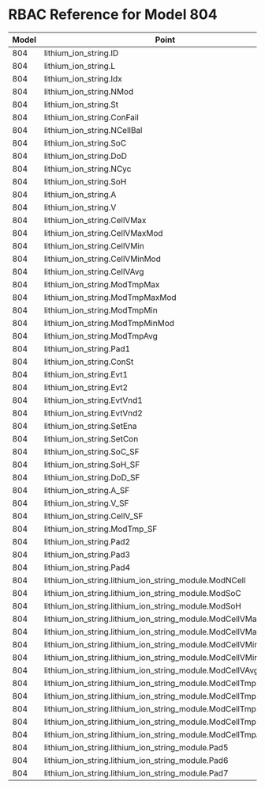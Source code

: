 # RBAC Reference for Model 804

| Model | Point | DEROwnerSunSpec | DERInstallerSunSpec | DERVendorSunSpec | ServiceProviderSunSpec | GridOperatorSunSpec |
|-------|-------|------------------|---------------------|------------------|------------------------|---------------------|
| 804 | lithium_ion_string.ID | R | R | R | R | R |
| 804 | lithium_ion_string.L | R | R | R | R | R |
| 804 | lithium_ion_string.Idx |  |  |  |  |  |
| 804 | lithium_ion_string.NMod |  |  |  |  |  |
| 804 | lithium_ion_string.St |  |  |  |  |  |
| 804 | lithium_ion_string.ConFail |  |  |  |  |  |
| 804 | lithium_ion_string.NCellBal |  |  |  |  |  |
| 804 | lithium_ion_string.SoC |  |  |  |  |  |
| 804 | lithium_ion_string.DoD |  |  |  |  |  |
| 804 | lithium_ion_string.NCyc |  |  |  |  |  |
| 804 | lithium_ion_string.SoH |  |  |  |  |  |
| 804 | lithium_ion_string.A |  |  |  |  |  |
| 804 | lithium_ion_string.V |  |  |  |  |  |
| 804 | lithium_ion_string.CellVMax |  |  |  |  |  |
| 804 | lithium_ion_string.CellVMaxMod |  |  |  |  |  |
| 804 | lithium_ion_string.CellVMin |  |  |  |  |  |
| 804 | lithium_ion_string.CellVMinMod |  |  |  |  |  |
| 804 | lithium_ion_string.CellVAvg |  |  |  |  |  |
| 804 | lithium_ion_string.ModTmpMax |  |  |  |  |  |
| 804 | lithium_ion_string.ModTmpMaxMod |  |  |  |  |  |
| 804 | lithium_ion_string.ModTmpMin |  |  |  |  |  |
| 804 | lithium_ion_string.ModTmpMinMod |  |  |  |  |  |
| 804 | lithium_ion_string.ModTmpAvg |  |  |  |  |  |
| 804 | lithium_ion_string.Pad1 |  |  |  |  |  |
| 804 | lithium_ion_string.ConSt |  |  |  |  |  |
| 804 | lithium_ion_string.Evt1 |  |  |  |  |  |
| 804 | lithium_ion_string.Evt2 |  |  |  |  |  |
| 804 | lithium_ion_string.EvtVnd1 |  |  |  |  |  |
| 804 | lithium_ion_string.EvtVnd2 |  |  |  |  |  |
| 804 | lithium_ion_string.SetEna |  |  |  |  |  |
| 804 | lithium_ion_string.SetCon |  |  |  |  |  |
| 804 | lithium_ion_string.SoC_SF |  |  |  |  |  |
| 804 | lithium_ion_string.SoH_SF |  |  |  |  |  |
| 804 | lithium_ion_string.DoD_SF |  |  |  |  |  |
| 804 | lithium_ion_string.A_SF |  |  |  |  |  |
| 804 | lithium_ion_string.V_SF |  |  |  |  |  |
| 804 | lithium_ion_string.CellV_SF |  |  |  |  |  |
| 804 | lithium_ion_string.ModTmp_SF |  |  |  |  |  |
| 804 | lithium_ion_string.Pad2 |  |  |  |  |  |
| 804 | lithium_ion_string.Pad3 |  |  |  |  |  |
| 804 | lithium_ion_string.Pad4 |  |  |  |  |  |
| 804 | lithium_ion_string.lithium_ion_string_module.ModNCell |  |  |  |  |  |
| 804 | lithium_ion_string.lithium_ion_string_module.ModSoC |  |  |  |  |  |
| 804 | lithium_ion_string.lithium_ion_string_module.ModSoH |  |  |  |  |  |
| 804 | lithium_ion_string.lithium_ion_string_module.ModCellVMax |  |  |  |  |  |
| 804 | lithium_ion_string.lithium_ion_string_module.ModCellVMaxCell |  |  |  |  |  |
| 804 | lithium_ion_string.lithium_ion_string_module.ModCellVMin |  |  |  |  |  |
| 804 | lithium_ion_string.lithium_ion_string_module.ModCellVMinCell |  |  |  |  |  |
| 804 | lithium_ion_string.lithium_ion_string_module.ModCellVAvg |  |  |  |  |  |
| 804 | lithium_ion_string.lithium_ion_string_module.ModCellTmpMax |  |  |  |  |  |
| 804 | lithium_ion_string.lithium_ion_string_module.ModCellTmpMaxCell |  |  |  |  |  |
| 804 | lithium_ion_string.lithium_ion_string_module.ModCellTmpMin |  |  |  |  |  |
| 804 | lithium_ion_string.lithium_ion_string_module.ModCellTmpMinCell |  |  |  |  |  |
| 804 | lithium_ion_string.lithium_ion_string_module.ModCellTmpAvg |  |  |  |  |  |
| 804 | lithium_ion_string.lithium_ion_string_module.Pad5 |  |  |  |  |  |
| 804 | lithium_ion_string.lithium_ion_string_module.Pad6 |  |  |  |  |  |
| 804 | lithium_ion_string.lithium_ion_string_module.Pad7 |  |  |  |  |  |
